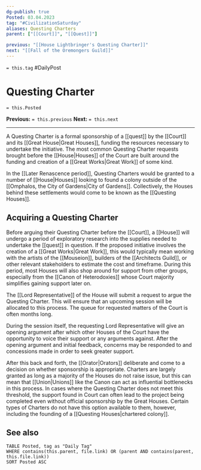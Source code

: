 ```yaml
---
dg-publish: true
Posted: 03.04.2023
tag: "#CivilizationSaturday"
aliases: Questing Charters
parent: ["[[Court]]", "[[Quest]]"]

previous: "[[House Lightbringer's Questing Charter]]"
next: "[[Fall of the Oremongers Guild]]"
---
```

`= this.tag` #DailyPost 
# Questing Charter
`= this.Posted`

**Previous:** `= this.previous`
**Next:** `= this.next`

---

A Questing Charter is a formal sponsorship of a [[quest]] by the [[Court]] and its [[Great House|Great Houses]], funding the resources necessary to undertake the initiative. The most common Questing Charter requests brought before the [[House|Houses]] of the Court are built around the funding and creation of a [[Great Works|Great Work]] of some kind.

In the [[Later Renascence period]], Questing Charters would be granted to a number of [[House|Houses]] looking to found a colony outside of the [[Omphalos, the City of Gardens|City of Gardens]]. Collectively, the Houses behind these settlements would come to be known as the [[Questing Houses]].

## Acquiring a Questing Charter

Before arguing their Questing Charter before the [[Court]], a [[House]] will undergo a period of exploratory research into the supplies needed to undertake the [[quest]] in question. If the proposed initiative involves the creation of a [[Great Works|Great Work]], this would typically mean working with the artists of the [[Mouseion]], builders of the [[Architects Guild]], or other relevant stakeholders to estimate the cost and timeframe. During this period, most Houses will also shop around for support from other groups, especially from the [[Canon of Heterodoxies]] whose Court majority simplifies gaining support later on.

The [[Lord Representative]] of the House will submit a request to argue the Questing Charter. This will ensure that an upcoming session will be allocated to this process. The queue for requested matters of the Court is often months long.

During the session itself, the requesting Lord Representative will give an opening argument after which other Houses of the Court have the opportunity to voice their support or any arguments against. After the opening argument and initial feedback, concerns may be responded to and concessions made in order to seek greater support.

After this back and forth, the [[Orator|Orators]] deliberate and come to a decision on whether sponsorship is appropriate. Charters are largely granted as long as a majority of the Houses do not raise issue, but this can mean that [[Union|Unions]] like the Canon can act as influential bottlenecks in this process. In cases where the Questing Charter does not meet this threshold, the support found in Court can often lead to the project being completed even without official sponsorship by the Great Houses. Certain types of Charters do not have this option available to them, however, including the founding of a [[Questing Houses|chartered colony]].

## See also
```dataview
TABLE Posted, tag as "Daily Tag"
WHERE contains(this.parent, file.link) OR (parent AND contains(parent, this.file.link))
SORT Posted ASC
```